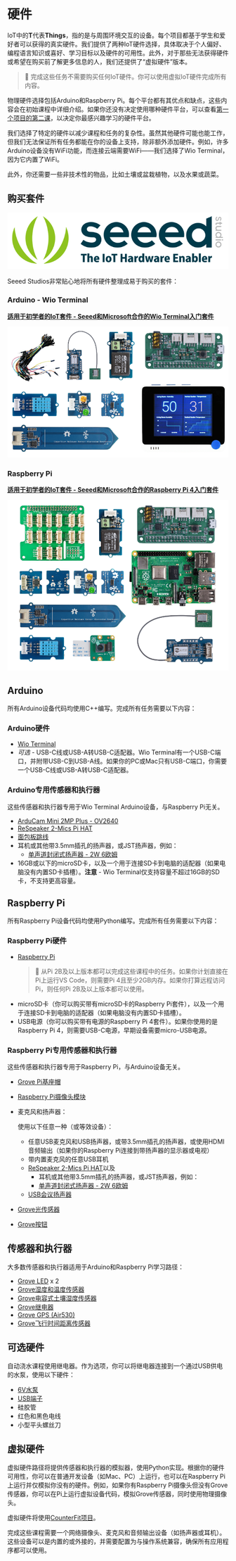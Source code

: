 <!--
CO_OP_TRANSLATOR_METADATA:
{
  "original_hash": "3dce18fab38adf93ff30b8c221b1eec5",
  "translation_date": "2025-08-24T21:01:35+00:00",
  "source_file": "hardware.md",
  "language_code": "zh"
}
-->
# 硬件

IoT中的**T**代表**Things**，指的是与周围环境交互的设备。每个项目都基于学生和爱好者可以获得的真实硬件。我们提供了两种IoT硬件选择，具体取决于个人偏好、编程语言知识或喜好、学习目标以及硬件的可用性。此外，对于那些无法获得硬件或希望在购买前了解更多信息的人，我们还提供了“虚拟硬件”版本。

> 💁 完成这些任务不需要购买任何IoT硬件。你可以使用虚拟IoT硬件完成所有内容。

物理硬件选择包括Arduino和Raspberry Pi。每个平台都有其优点和缺点，这些内容会在初始课程中详细介绍。如果你还没有决定使用哪种硬件平台，可以查看[第一个项目的第二课](./1-getting-started/lessons/2-deeper-dive/README.md)，以决定你最感兴趣学习的硬件平台。

我们选择了特定的硬件以减少课程和任务的复杂性。虽然其他硬件可能也能工作，但我们无法保证所有任务都能在你的设备上支持，除非额外添加硬件。例如，许多Arduino设备没有WiFi功能，而连接云端需要WiFi——我们选择了Wio Terminal，因为它内置了WiFi。

此外，你还需要一些非技术性的物品，比如土壤或盆栽植物，以及水果或蔬菜。

## 购买套件

![Seeed Studios的标志](../translated_images/seeed-logo.74732b6b482b6e8e8bdcc06f0541fc92b1dabf5e3e8f37afb91e04393a8cb977.zh.png)

Seeed Studios非常贴心地将所有硬件整理成易于购买的套件：

### Arduino - Wio Terminal

**[适用于初学者的IoT套件 - Seeed和Microsoft合作的Wio Terminal入门套件](https://www.seeedstudio.com/IoT-for-beginners-with-Seeed-and-Microsoft-Wio-Terminal-Starter-Kit-p-5006.html)**

[![Wio Terminal硬件套件](../translated_images/wio-hardware-kit.4c70c48b85e4283a1d73e248d87d49587c0cd077eeb69cb3eca803166f63c9a5.zh.png)](https://www.seeedstudio.com/IoT-for-beginners-with-Seeed-and-Microsoft-Wio-Terminal-Starter-Kit-p-5006.html)

### Raspberry Pi

**[适用于初学者的IoT套件 - Seeed和Microsoft合作的Raspberry Pi 4入门套件](https://www.seeedstudio.com/IoT-for-beginners-with-Seeed-and-Microsoft-Raspberry-Pi-Starter-Kit-p-5004.html)**

[![Raspberry Pi硬件套件](../translated_images/pi-hardware-kit.26dbadaedb7dd44c73b0131d5d68ea29472ed0a9744f90d5866c6d82f2d16380.zh.png)](https://www.seeedstudio.com/IoT-for-beginners-with-Seeed-and-Microsoft-Raspberry-Pi-Starter-Kit-p-5004.html)

## Arduino

所有Arduino设备代码均使用C++编写。完成所有任务需要以下内容：

### Arduino硬件

* [Wio Terminal](https://www.seeedstudio.com/Wio-Terminal-p-4509.html)
* *可选* - USB-C线或USB-A转USB-C适配器。Wio Terminal有一个USB-C端口，并附带USB-C到USB-A线。如果你的PC或Mac只有USB-C端口，你需要一个USB-C线或USB-A转USB-C适配器。

### Arduino专用传感器和执行器

这些传感器和执行器专用于Wio Terminal Arduino设备，与Raspberry Pi无关。

* [ArduCam Mini 2MP Plus - OV2640](https://www.arducam.com/product/arducam-2mp-spi-camera-b0067-arduino/)
* [ReSpeaker 2-Mics Pi HAT](https://www.seeedstudio.com/ReSpeaker-2-Mics-Pi-HAT.html)
* [面包板跳线](https://www.seeedstudio.com/Breadboard-Jumper-Wire-Pack-241mm-200mm-160mm-117m-p-234.html)
* 耳机或其他带3.5mm插孔的扬声器，或JST扬声器，例如：
  * [单声道封闭式扬声器 - 2W 6欧姆](https://www.seeedstudio.com/Mono-Enclosed-Speaker-2W-6-Ohm-p-2832.html)
* 16GB或以下的microSD卡，以及一个用于连接SD卡到电脑的适配器（如果电脑没有内置SD卡插槽）。**注意** - Wio Terminal仅支持容量不超过16GB的SD卡，不支持更高容量。

## Raspberry Pi

所有Raspberry Pi设备代码均使用Python编写。完成所有任务需要以下内容：

### Raspberry Pi硬件

* [Raspberry Pi](https://www.raspberrypi.org/products/raspberry-pi-4-model-b/)
  > 💁 从Pi 2B及以上版本都可以完成这些课程中的任务。如果你计划直接在Pi上运行VS Code，则需要Pi 4且至少2GB内存。如果你打算远程访问Pi，则任何Pi 2B及以上版本都可以使用。
* microSD卡（你可以购买带有microSD卡的Raspberry Pi套件），以及一个用于连接SD卡到电脑的适配器（如果电脑没有内置SD卡插槽）。
* USB电源（你可以购买带有电源的Raspberry Pi 4套件）。如果你使用的是Raspberry Pi 4，则需要USB-C电源，早期设备需要micro-USB电源。

### Raspberry Pi专用传感器和执行器

这些传感器和执行器专用于Raspberry Pi，与Arduino设备无关。

* [Grove Pi基座帽](https://www.seeedstudio.com/Grove-Base-Hat-for-Raspberry-Pi.html)
* [Raspberry Pi摄像头模块](https://www.raspberrypi.org/products/camera-module-v2/)
* 麦克风和扬声器：

  使用以下任意一种（或等效设备）：
  * 任意USB麦克风和USB扬声器，或带3.5mm插孔的扬声器，或使用HDMI音频输出（如果你的Raspberry Pi连接到带扬声器的显示器或电视）
  * 带内置麦克风的任意USB耳机
  * [ReSpeaker 2-Mics Pi HAT](https://www.seeedstudio.com/ReSpeaker-2-Mics-Pi-HAT.html)以及
    * 耳机或其他带3.5mm插孔的扬声器，或JST扬声器，例如：
    * [单声道封闭式扬声器 - 2W 6欧姆](https://www.seeedstudio.com/Mono-Enclosed-Speaker-2W-6-Ohm-p-2832.html)
  * [USB会议扬声器](https://www.amazon.com/USB-Speakerphone-Conference-Business-Microphones/dp/B07Q3D7F8S/ref=sr_1_1?dchild=1&keywords=m0&qid=1614647389&sr=8-1)
* [Grove光传感器](https://www.seeedstudio.com/Grove-Light-Sensor-v1-2-LS06-S-phototransistor.html)
* [Grove按钮](https://www.seeedstudio.com/Grove-Button.html)

## 传感器和执行器

大多数传感器和执行器适用于Arduino和Raspberry Pi学习路径：

* [Grove LED](https://www.seeedstudio.com/Grove-LED-Pack-p-4364.html) x 2
* [Grove湿度和温度传感器](https://www.seeedstudio.com/Grove-Temperature-Humidity-Sensor-DHT11.html)
* [Grove电容式土壤湿度传感器](https://www.seeedstudio.com/Grove-Capacitive-Moisture-Sensor-Corrosion-Resistant.html)
* [Grove继电器](https://www.seeedstudio.com/Grove-Relay.html)
* [Grove GPS (Air530)](https://www.seeedstudio.com/Grove-GPS-Air530-p-4584.html)
* [Grove飞行时间距离传感器](https://www.seeedstudio.com/Grove-Time-of-Flight-Distance-Sensor-VL53L0X.html)

## 可选硬件

自动浇水课程使用继电器。作为选项，你可以将继电器连接到一个通过USB供电的水泵，使用以下硬件：

* [6V水泵](https://www.seeedstudio.com/6V-Mini-Water-Pump-p-1945.html)
* [USB端子](https://www.adafruit.com/product/3628)
* 硅胶管
* 红色和黑色电线
* 小型平头螺丝刀

## 虚拟硬件

虚拟硬件路径将提供传感器和执行器的模拟器，使用Python实现。根据你的硬件可用性，你可以在普通开发设备（如Mac、PC）上运行，也可以在Raspberry Pi上运行并仅模拟你没有的硬件。例如，如果你有Raspberry Pi摄像头但没有Grove传感器，你可以在Pi上运行虚拟设备代码，模拟Grove传感器，同时使用物理摄像头。

虚拟硬件将使用[CounterFit项目](https://github.com/CounterFit-IoT/CounterFit)。

完成这些课程需要一个网络摄像头、麦克风和音频输出设备（如扬声器或耳机）。这些设备可以是内置的或外接的，并需要配置为与操作系统兼容，确保所有应用程序都可以使用。
